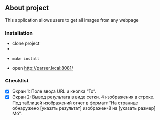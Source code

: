 ## About project

This application allows users to get all images from any webpage

### Instaliation

- clone project
-
- ```shell
  make install
    ```
- open http://parser.local:8081/


### Checklist
- [x]  Экран 1: Поле ввода URL и кнопка “Го”.
- [x] Экран 2: Вывод результата в виде сетки. 4 изображения в строке. Под таблицей изображений отчет в формате “На странице обнаружено [указать результат] изображений на [указать размер] Мб”.
